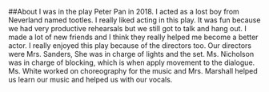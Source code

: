##About
I was in the play Peter Pan in 2018. I acted as a lost boy from Neverland named tootles. I really liked acting in this play. It was fun because we had very productive rehearsals but we still got to talk and hang out. I made a lot of new friends and I think they really helped me become a better actor. I really enjoyed this play because of the directors too. Our directors were Mrs. Sanders, She was in charge of lights and the set. Ms. Nicholson was in charge of blocking, which is when apply movement to the dialogue. Ms. White worked on choreography for the music and Mrs. Marshall helped us learn our music and helped us with our vocals.
